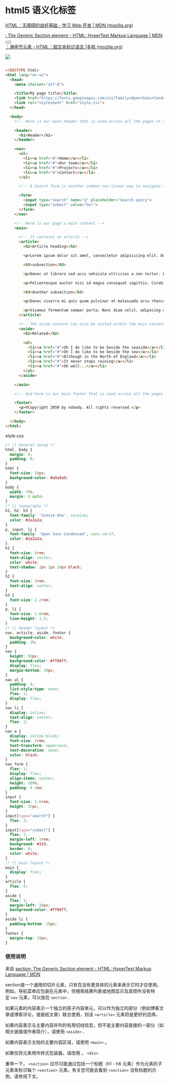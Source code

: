 # html5 语义化标签

[HTML：无障碍的良好基础 - 学习 Web 开发 | MDN (mozilla.org)](https://developer.mozilla.org/zh-CN/docs/Learn/Accessibility/HTML)

[<section>: The Generic Section element - HTML: HyperText Markup Language | MDN --- <section>：通用节元素 - HTML：超文本标记语言 |多核 (mozilla.org)](https://developer.mozilla.org/en-US/docs/Web/HTML/Element/section#usage_notes)



![](https://raw.githubusercontent.com/HongXiaoHong/images/main/db/msedge_yaZRisj4kf.png)

```html

<!DOCTYPE html>
<html lang="en-us">
  <head>
    <meta charset="utf-8">

    <title>My page title</title>
    <link href="https://fonts.googleapis.com/css?family=Open+Sans+Condensed:300|Sonsie+One" rel="stylesheet" type="text/css">
    <link rel="stylesheet" href="style.css">
  </head>

  <body>
    <!-- Here is our main header that is used across all the pages of our website -->

    <header>
      <h1>Header</h1>
    </header>

    <nav>
      <ul>
        <li><a href="#">Home</a></li>
        <li><a href="#">Our team</a></li>
        <li><a href="#">Projects</a></li>
        <li><a href="#">Contact</a></li>
      </ul>

      <!-- A Search form is another common non-linear way to navigate through a website. -->

      <form>
        <input type="search" name="q" placeholder="Search query">
        <input type="submit" value="Go!">
      </form>
    </nav>

    <!-- Here is our page's main content -->
    <main>

      <!-- It contains an article -->
      <article>
        <h2>Article heading</h2>

        <p>Lorem ipsum dolor sit amet, consectetur adipisicing elit. Donec a diam lectus. Set sit amet ipsum mauris. Maecenas congue ligula as quam viverra nec consectetur ant hendrerit. Donec et mollis dolor. Praesent et diam eget libero egestas mattis sit amet vitae augue. Nam tincidunt congue enim, ut porta lorem lacinia consectetur.</p>

        <h3>subsection</h3>

        <p>Donec ut librero sed accu vehicula ultricies a non tortor. Lorem ipsum dolor sit amet, consectetur adipisicing elit. Aenean ut gravida lorem. Ut turpis felis, pulvinar a semper sed, adipiscing id dolor.</p>

        <p>Pelientesque auctor nisi id magna consequat sagittis. Curabitur dapibus, enim sit amet elit pharetra tincidunt feugiat nist imperdiet. Ut convallis libero in urna ultrices accumsan. Donec sed odio eros.</p>

        <h3>Another subsection</h3>

        <p>Donec viverra mi quis quam pulvinar at malesuada arcu rhoncus. Cum soclis natoque penatibus et manis dis parturient montes, nascetur ridiculus mus. In rutrum accumsan ultricies. Mauris vitae nisi at sem facilisis semper ac in est.</p>

        <p>Vivamus fermentum semper porta. Nunc diam velit, adipscing ut tristique vitae sagittis vel odio. Maecenas convallis ullamcorper ultricied. Curabitur ornare, ligula semper consectetur sagittis, nisi diam iaculis velit, is fringille sem nunc vet mi.</p>
      </article>

      <!-- the aside content can also be nested within the main content -->
      <aside>
        <h2>Related</h2>

        <ul>
          <li><a href="#">Oh I do like to be beside the seaside</a></li>
          <li><a href="#">Oh I do like to be beside the sea</a></li>
          <li><a href="#">Although in the North of England</a></li>
          <li><a href="#">It never stops raining</a></li>
          <li><a href="#">Oh well...</a></li>
        </ul>
      </aside>

    </main>

    <!-- And here is our main footer that is used across all the pages of our website -->

    <footer>
      <p>©Copyright 2050 by nobody. All rights reversed.</p>
    </footer>

  </body>
</html>

```

style.css

```css
/* || General setup */
html, body {
  margin: 0;
  padding: 0;
}
html {
  font-size: 10px;
  background-color: #a9a9a9;
}
body {
  width: 70%;
  margin: 0 auto;
}
/* || typography */
h1, h2, h3 {
  font-family: 'Sonsie One', cursive;
  color: #2a2a2a;
}
p, input, li {
  font-family: 'Open Sans Condensed', sans-serif;
  color: #2a2a2a;
}
h1 {
  font-size: 4rem;
  text-align: center;
  color: white;
  text-shadow: 2px 2px 10px black;
}
h2 {
  font-size: 3rem;
  text-align: center;
}
h3 {
  font-size: 2.2rem;
}
p, li {
  font-size: 1.6rem;
  line-height: 1.5;
}
/* || header layout */
nav, article, aside, footer {
  background-color: white;
  padding: 1%;
}
nav {
  height: 50px;
  background-color: #ff80ff;
  display: flex;
  margin-bottom: 10px;
}
nav ul {
  padding: 0;
  list-style-type: none;
  flex: 2;
  display: flex;
}
nav li {
  display: inline;
  text-align: center;
  flex: 1;
}
nav a {
  display: inline-block;
  font-size: 2rem;
  text-transform: uppercase;
  text-decoration: none;
  color: black;
}
nav form {
  flex: 1;
  display: flex;
  align-items: center;
  height: 100%;
  padding: 0 2em;
}
input {
  font-size: 1.6rem;
  height: 32px;
}
input[type="search"] {
  flex: 3;
}
input[type="submit"] {
  flex: 1;
  margin-left: 1rem;
  background: #333;
  border: 0;
  color: white;
}
/* || main layout */
main {
  display: flex;
}
article {
  flex: 4;
}
aside {
  flex: 1;
  margin-left: 10px;
  background-color: #ff80ff;
}
aside li {
  padding-bottom: 10px;
}
footer {
  margin-top: 10px;
}
```





### 使用说明

来自 [section: The Generic Section element - HTML: HyperText Markup Language | MDN](https://developer.mozilla.org/en-US/docs/Web/HTML/Element/section#usage_notes)

section是一个通用的切片元素，只有在没有更具体的元素来表示它时才应使用。例如，导航菜单应包装在元素中，但搜索结果列表或地图显示及其控件没有特定 `nav` 元素，可以放在 `section` .

如果元素的内容表示一个独立的原子内容单元，可以作为独立的部分（例如博客文章或博客评论，或报纸文章）联合使用，则该 `<article>` 元素将是更好的选择。

如果内容表示与主要内容并列的有用切线信息，但不是主要内容直接的一部分（如相关链接或作者简介），请使用 `<aside>` .

如果内容表示文档的主要内容区域，请使用 `<main>` 。

如果仅将元素用作样式包装器，请改用 。 `<div>`

重申一下， `<section>` 应尽可能通过包括一个标题（h1 - h6 元素）作为元素的子元素来标识每个 `<section>` 元素。有关您可能会看到 `<section>` 没有标题的示例，请参阅下文。
